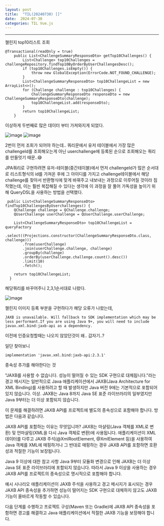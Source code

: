 ```yaml
---
layout: post
title:  "TIL(20240730) []"
date:  2024-07-30
categories: TIL Vue.js
---
```


----------------------------------------------------------------------------

챌린지 top10리스트 조회

```
@Transactional(readOnly = true)
    public List<ChallengeSummaryResponseDto> getTop10Challenges() {
        List<Challenge> top10Challenges = challengeRepository.findTop10ByOrderByUserChallengesDesc();
        if (top10Challenges.isEmpty()) {
            throw new GlobalException(ErrorCode.NOT_FOUND_CHALLENGE);
        }
        List<ChallengeSummaryResponseDto> top10ChallengeList = new ArrayList<>();
        for (Challenge challenge : top10Challenges) {
            ChallengeSummaryResponseDto responseDto = new ChallengeSummaryResponseDto(challenge);
            top10ChallengeList.add(responseDto);
        }
        return top10ChallengeList;
    }

```

이상하게 두번째로 많은 데이터 부터 가져와지게 되었다. 

![image](https://github.com/user-attachments/assets/f4b6e1a7-5a95-468d-ac9e-1fe9bd081ed0)
![image](https://github.com/user-attachments/assets/dcfececb-e64f-4619-9d52-ed1291a1f6fb)

2번이 먼저 조회가 되어야 하는데.. 쿼리문에서 유저 테이블에서 가장 많은 challengeId를 조회해오는게 아닌 
userchallenge에 등록된 순으로 조회해오는 쿼리를 만들엇기 때문..😅

JPA쿼리로 구현하려면 유저-테이블(중간테이블)에서 먼저 challengeId가 많은 순서대로 리스트형식의 id를 가져온 후에 그 아이디를 가지고 challenge테이블에서 해당 challenge를 찾아서 반환형식에 맞게 바꿔주고 내보내는 과정으로 이루어질 것이라 짐작했는데, 이는 훨씬 복잡해질 수 있다는 생각에 이 과정을 잘 풀어 가독성을 높이기 위해 QueryDSL을 사용하는 방법을 선택했다.

```
 public List<ChallengeSummaryResponseDto> findTop10ChallengesByUserchallenges() {
	QChallenge challenge = QChallenge.challenge;
	QUserChallenge userChallenge = QUserChallenge.userChallenge;

	List<ChallengeSummaryResponseDto> top10ChallengeList = queryFactory
		.select((Projections.constructor(ChallengeSummaryResponseDto.class, challenge)))
		.from(userChallenge)
		.join(userChallenge.challenge, challenge)
		.groupBy(challenge)
		.orderBy(userChallenge.challenge.count().desc())
		.limit(10)
		.fetch();

	return top10ChallengeList;
  }
```

해당쿼리를 바꾸어주니 2,3,1순서대로 나왔다.

![image](https://github.com/user-attachments/assets/2820c412-8fe5-46f4-b5db-f3c318299f95)



챌린지 이미지 등록 부분을 구현하다가
해당 오류가 나왔는데,
```
JAXB is unavailable. Will fallback to SDK implementation which may be less performant.If you are using Java 9+, you will need to include javax.xml.bind:jaxb-api as a dependency.
```

이전에 인증요청할때는 나오지 않았던것이 왜.. 갑자기..?

일단 찾아보니 

```
implementation 'javax.xml.bind:jaxb-api:2.3.1' 
```

종속성 추가를 해야한다는 것

"JAXB를 사용할 수 없습니다. 성능이 떨어질 수 있는 SDK 구현으로 대체됩니다."라는 경고 메시지는 일반적으로 Java 애플리케이션에서 JAXB(Java Architecture for XML Binding)를 사용하려고 할 때 발생하지만 Java 버전 9에는 기본적으로 포함되어 있지 않습니다. 이상. JAXB는 Java 8까지 Java SE 표준 라이브러리의 일부였지만 Java 9부터는 더 이상 포함되지 않습니다.

이 문제를 해결하려면 JAXB API를 프로젝트에 별도의 종속성으로 포함해야 합니다. 방법은 다음과 같습니다.

JAXB API를 포함하는 이유는 무엇입니까?
JAXB는 마샬링(Java 객체를 XML로 변환) 및 언마샬링(XML을 다시 Java 객체로 변환)에 사용됩니다. 애플리케이션이 XML 데이터를 다루고 JAXB 주석(@XmlRootElement, @XmlElement 등)을 사용하여 Java 객체를 XML에 매핑하거나 그 반대로 매핑하는 경우 JAXB API를 포함하면 호환성과 적절한 기능이 보장됩니다.

Java 9 이상에 대한 참고 사항
Java 9부터 모듈화 변경으로 인해 JAXB는 더 이상 Java SE 표준 라이브러리에 포함되지 않습니다. 따라서 Java 9 이상을 사용하는 경우 JAXB API를 프로젝트의 종속성으로 명시적으로 포함해야 합니다.

예시 시나리오
애플리케이션이 JAXB 주석을 사용하고 경고 메시지가 표시되는 경우 JAXB API 종속성을 추가하면 성능이 떨어지는 SDK 구현으로 대체하지 않고도 JAXB 기능이 올바르게 작동할 수 있습니다.

다음 단계를 수행하고 프로젝트 구성(Maven 또는 Gradle)에 JAXB API 종속성을 포함하면 경고를 해결하고 Java 애플리케이션에서 적절한 JAXB 기능을 보장해야 합니다.